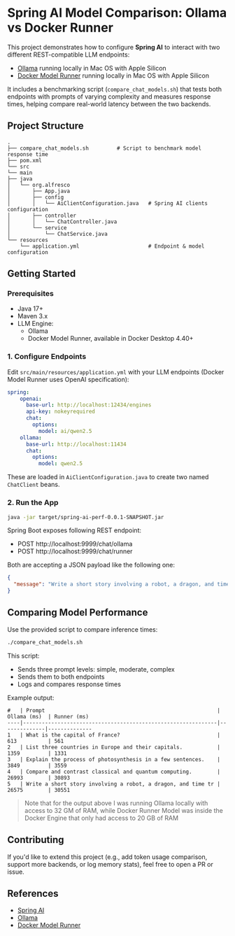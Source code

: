 # Spring AI Model Comparison: Ollama vs Docker Runner

This project demonstrates how to configure **Spring AI** to interact with two different REST-compatible LLM endpoints:

- [Ollama](https://ollama.com/) running locally in Mac OS with Apple Silicon
- [Docker Model Runner](https://docs.docker.com/desktop/features/model-runner/) running locally in Mac OS with Apple Silicon

It includes a benchmarking script (`compare_chat_models.sh`) that tests both endpoints with prompts of varying complexity and measures response times, helping compare real-world latency between the two backends.

## Project Structure

```
.
├── compare_chat_models.sh         # Script to benchmark model response time
├── pom.xml                        
└── src
└── main
├── java
│   └── org.alfresco
│       ├── App.java                         
│       ├── config
│       │   └── AiClientConfiguration.java   # Spring AI clients configuration
│       ├── controller
│       │   └── ChatController.java          
│       └── service
│           └── ChatService.java             
└── resources
    └── application.yml                      # Endpoint & model configuration
```

## Getting Started

### Prerequisites

- Java 17+
- Maven 3.x
- LLM Engine:
  - Ollama
  - Docker Model Runner, available in Docker Desktop 4.40+

### 1. Configure Endpoints

Edit `src/main/resources/application.yml` with your LLM endpoints (Docker Model Runner uses OpenAI specification):

```yaml
spring:
    openai:
      base-url: http://localhost:12434/engines
      api-key: nokeyrequired
      chat:
        options:
          model: ai/qwen2.5
    ollama:
      base-url: http://localhost:11434
      chat:
        options:
          model: qwen2.5
```

These are loaded in `AiClientConfiguration.java` to create two named `ChatClient` beans.

### 2. Run the App

```bash
java -jar target/spring-ai-perf-0.0.1-SNAPSHOT.jar
```

Spring Boot exposes following REST endpoint:

* POST http://localhost:9999/chat/ollama
* POST http://localhost:9999/chat/runner

Both are accepting a JSON payload like the following one:

```json
{
  "message": "Write a short story involving a robot, a dragon, and time travel"
}
```

## Comparing Model Performance

Use the provided script to compare inference times:

```bash
./compare_chat_models.sh
```

This script:
- Sends three prompt levels: simple, moderate, complex
- Sends them to both endpoints
- Logs and compares response times

Example output:

```
#   | Prompt                                                       | Ollama (ms)  | Runner (ms)
----|--------------------------------------------------------------|--------------|--------------
1   | What is the capital of France?                               | 613          | 561
2   | List three countries in Europe and their capitals.           | 1359         | 1331
3   | Explain the process of photosynthesis in a few sentences.    | 3849         | 3559
4   | Compare and contrast classical and quantum computing.        | 26993        | 30893
5   | Write a short story involving a robot, a dragon, and time tr | 26575        | 30551
```
> Note that for the output above I was running Ollama locally with access to 32 GM of RAM, while Docker Runner Model was inside the Docker Engine that only had access to 20 GB of RAM

## Contributing

If you'd like to extend this project (e.g., add token usage comparison, support more backends, or log memory stats), feel free to open a PR or issue.

## References

- [Spring AI](https://docs.spring.io/spring-ai/reference/)
- [Ollama](https://ollama.com/)
- [Docker Model Runner](https://docs.docker.com/desktop/features/model-runner/)
